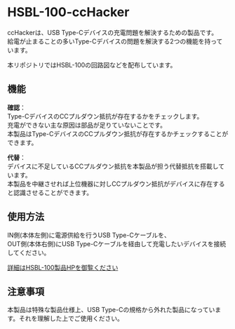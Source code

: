 # HSBL-100-ccHacker

ccHackerは、USB Type-Cデバイスの充電問題を解決するための製品です。  
給電が止まることの多いType-Cデバイスの問題を解決する2つの機能を持っています。 

本リポジトリではHSBL-100の回路図などを配布しています。

## 機能

 **確認**：  
 Type-CデバイスのCCプルダウン抵抗が存在するかをチェックします。  
   充電ができない主な原因は部品が足りていないことです。  
   本製品はType-CデバイスのCCプルダウン抵抗が存在するかチェックすることができます。

 **代替**：  
 デバイスに不足しているCCプルダウン抵抗を本製品が担う代替抵抗を搭載しています。  
   本製品を中継させれば上位機器に対しCCプルダウン抵抗がデバイスに存在すると認識させることができます。

## 使用方法

IN側(本体左側)に電源供給を行うUSB Type-Cケーブルを、  
OUT側(本体右側)にUSB Type-Cケーブルを経由して充電したいデバイスを接続してください。  

[詳細はHSBL-100製品HPを御覧ください](https://hsbl-ko-gyo.github.io/HSBL-100/)

## 注意事項

本製品は特殊な製品仕様上、USB Type-Cの規格から外れた製品になっています。それを理解した上でご使用ください。
